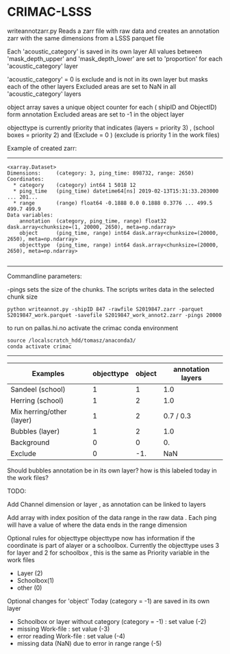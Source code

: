 # CRIMAC-LSSS

writeannotzarr.py
Reads a zarr file with raw data and creates an annotation zarr with the same dimensions from a LSSS parquet file

Each 'acoustic_category' is saved in its own layer
All values between 'mask_depth_upper' and 'mask_depth_lower' are set to 'proportion' for each 'acoustic_category' layer

'acoustic_category' = 0 is exclude and is not in its own layer but masks each of the other layers
Excluded areas are set to NaN in all 'acoustic_category' layers 


object array saves a unique object counter for each ( shipID and ObjectID) form annotation
Excluded areas are set to -1 in the object layer

objecttype is currently priority that indicates (layers = priority 3) , (school boxes = priority 2) and (Exclude = 0 )
(exclude is priority 1 in the work files) 


Example of created zarr:
________________________

```
<xarray.Dataset>
Dimensions:     (category: 3, ping_time: 898732, range: 2650)
Coordinates:
  * category    (category) int64 1 5018 12
  * ping_time   (ping_time) datetime64[ns] 2019-02-13T15:31:33.203000 ... 201...
  * range       (range) float64 -0.1888 0.0 0.1888 0.3776 ... 499.5 499.7 499.9
Data variables:
    annotation  (category, ping_time, range) float32 dask.array<chunksize=(1, 20000, 2650), meta=np.ndarray>
    object      (ping_time, range) int64 dask.array<chunksize=(20000, 2650), meta=np.ndarray>
    objecttype  (ping_time, range) int64 dask.array<chunksize=(20000, 2650), meta=np.ndarray>
    
```
________________________




Commandline parameters:

 -pings  sets the size of the chunks. The scripts writes data in the selected chunk size

```
python writeannot.py -shipID 847 -rawfile S2019847.zarr -parquet S2019847_work.parquet -savefile S2019847_work_annot2.zarr -pings 20000
```

to run on pallas.hi.no activate the crimac conda environment
```
source /localscratch_hdd/tomasz/anaconda3/
conda activate crimac
```
________________________


| Examples                  |objecttype| object | annotation layers|
| -------------             |--------  | ------ |     ----         |
| Sandeel (school)          | 1        |  1     |  1.0             |
| Herring (school)          | 1        |  2     |  1.0             |
| Mix herring/other (layer) | 1        |  2     |  0.7 / 0.3       |
| Bubbles (layer)           | 1        |  2     |  1.0             |
| Background                | 0        |  0     |  0.              |
| Exclude                   | 0        |  -1.   | NaN              |  

Should bubbles annotation be in its own layer? how is this labeled today in the work files?

TODO:

Add Channel dimension or layer , as annotation can be linked to layers

Add array with index position of the data range in the raw data . Each ping will have a value of where the data ends in the range dimension

Optional rules for objecttype
objecttype now has information if the coordinate is part of alayer or a schoolbox.
Currently the objecttype uses 3 for layer and 2 for schoolbox , this is the same as Priority variable in the work files
- Layer (2)
- Schoolbox(1)
- other (0)

 
Optional changes for  'object'
Today (category = -1) are saved in its own layer
- Schoolbox or layer without category (category = -1) : set value (-2)
- missing Work-file  : set value (-3)
- error reading Work-file  : set value (-4)
- missing data (NaN) due to error in range range (-5)
